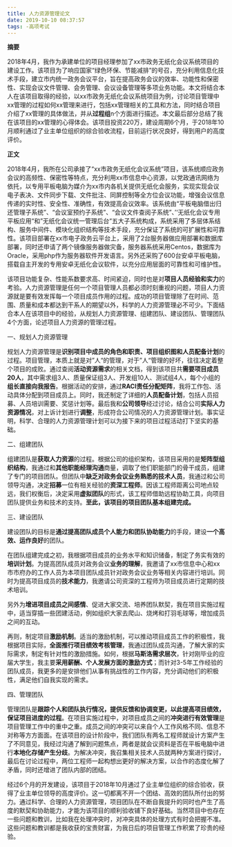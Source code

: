 ```yaml
---
title: 人力资源管理论文
date: 2019-10-10 08:37:57
tags: -高项考试
---
```


**摘要**

2018年4月，我作为承建单位的项目经理参加了xx市政务无纸化会议系统项目的建设工作。该项目为了响应国家“绿色环保、节能减排”的号召，充分利用信息化技术手段，建立市内统一政务会议平台，旨在提高政务会议的效率、功能性和保密性、实现会议文件管理、会务管理、会议设备管理等多项业务功能。本文将结合本人在该项目取得的经验，以xx市政务无纸化会议系统项目为例，讨论项目管理中xx管理的过程如何xx管理来进行，包括xx管理相关的工具和方法，同时结合项目介绍了xx管理的具体做法，并从**过程组**n个方面进行描述。本文最后部分总结了我在该项目的xx管理的心得体会。该项目投资220万，建设周期6个月，于2018年10月顺利通过了业主单位组织的综合验收流程，目前运行状况良好，得到用户的高度评价。

<!---more--->

**正文**

2018年4月，我所在公司承接了“xx市政务无纸化会议系统”项目，该系统顺应政务会议的高频性、保密性等特点，充分利用xx市信息中心资源，以党政通讯网络为依托，以专用平板电脑为媒介为xx市内各机关提供无纸化会服务，实现实现会议电子表决、文件同步下载、文件批注、同屏控制等全方位会议功能，增强会议信息传递的实时性、安全性、准确性，有效提高会议效率。该系统由“平板电脑借出归还管理子系统”、“会议室预约子系统”、“会议文件查阅子系统”、’‘无纸化会议专用平板应用“和”无纸化会议统一管理后台“五大子系统构成，系统采用了多层体系结构、服务中间件、模块化组织结构等技术手段，充分保证了系统的可扩展性和可靠性。该项目部署在xx市电子政务云平台上，采用了2台服务器做应用部署和数据库部署，同时还申请了两个镜像服务器做灾备，服务器系统采用Centos，数据库为Oracle，采用php作为服务器软件开发语言。另外还采购了600台安卓平板电脑，搭载自主开发的专用安卓无纸化会议软件，以充分应用层面的可靠性和可维护性。

该项目功能复杂、性能系数要求高、时间紧迫，同时也是对**项目人员经验和实力**的考验。人力资源管理是任何一个项目管理人员都必须时刻重视的问题，项目人力资源就是要有效发挥每一个项目成员作用的过程。成功的项目管理除了在时间、范围、质量和成本都达到干系人的期望以外，科学的人力资源管理必不可少。下面结合本人在该项目中的经验，从规划人力资源管理、组建团队、建设团队、管理团队4个方面，论述项目人力资源的管理过程。

一、规划人力资源管理

规划人力资源管理是**识别项目中成员的角色和职责、项目组织图和人员配备计划**的过程。项目管理，本质上就是对”人“的管理，对于”人“管理的好坏，往往决定着整个项目的成败。通过查阅**活动资源需求**的相关文档，得到该项目共**需要项目成员20人**，其中需求组3人、质量保证组3人、开发组10人、测试组4人，每个小组的**组长直接向我报告**。根据活动的安排，通过**RACI责任分配矩阵**，我将工作包、活动具体分配到项目成员上。同时，我还制定了详细的**人员配备计划**，包括人员招募、人员培训需要、奖惩计划等。最后我和**公司领导**经过讨论，结合公司**实际人力资源情况**，对上诉计划进行**调整**，形成符合公司情况的人力资源管理计划。事实证明，科学、合理的人力资源管理计划可以为接下来的项目过程活动打下坚实的基础。

二、组建团队

组建团队是**获取人力资源**的过程。根据公司的组织架构，该项目采用的是**矩阵型组织结构**，我通过和**其他职能经理沟通**商量，调取了他们职能部门的骨干成员，组建了专门的项目团队。但团队中**缺乏对政务会议业务熟悉的技术人员**，我通过和公司领导沟通，决定**招募**一位有相关经验的**资深工程师**。因该工程师距离公司地点较远，我们权衡后，决定采用**虚拟团队**的形式，该工程师借助远程协助工具，向项目团队提供业务和技术的支持。**至此，该项目的项目团队基本组建完成。**

三、建设团队

建设团队的目标是**通过提高团队成员个人能力和团队协助能力**的手段，建设**一个高效、运作良好**的团队。

在团队组建完成之初，我根据项目成员的业务水平和知识储备，制定了务实有效的**培训计划**。为提高团队成员对政务会议**业务的理解**，我邀请了xx市信息中心和xx市市府办的工作人员为本项目团队成员针对政务会议业务等相关内容进行培训。同时为提高项目成员的**技术能力**，我邀请公司资深的工程师为项目成员进行定期的技术培训。

另外为**增进项目成员之间感情**、促进大家交流、培养团队默契，我在项目实施过程中，适当穿插一些团建活动，例如组织大家去爬山、烧烤和打羽毛球等，增加成员之间的互动。

再则，制定项目**激励机制**。适当的激励机制，可以推动项目成员工作的积极性，我根据项目实际，**全面推行项目绩效考核管理**，我通过团队成员沟通，了解大家的实际需求，制定有针对性的激励措施。如何，根据**马斯洛需求层次**，针对刚毕业的应届大学生，我主要**采用薪酬、个人发展方面的激励方式**；而针对3-5年工作经验的团队成员，我更多的是安排他们从事有挑战性的工作内容，充分调动他们的积极性，满足他们自我实现的需求。

四、管理团队

管理团队是**跟踪个人和团队执行情况，提供反馈和协调变更，以此提高项目绩效，保证项目进度的过程**。在项目实施过程中，对项目成员之间的**冲突进行有效管理**是项目管理工作中的重中之重。成员之间的冲突可以来自个人工作风格不同、信息不对称等方方面面。在该项目的设计阶段中，我们团队有两名工程师就设计方案产生了不同意见，我经过沟通了解到问题焦点，两者是就会议资料是否在平板电脑中进行**本地化存储产生分歧**。为解决冲突，我召集相关技术人员就两种方案进行探讨，最后在讨论过程中，两位工程师一起构想出更好的解决方案，以合作的态度化解了矛盾，同时还增进了团队内部的团结。

经过6个月的开发建设，该项目于2018年10月通过了业主单位组织的综合验收，获得了业主单位领导的高度评价。这一切都离不开一个团结、高效的团队所付出的努力。通过科学、合理的人力资源管理，项目团队在不断自我提升的同时也产生了高度的默契和协助能力，才能为该项目的顺利验收铺下良好基础。当然项目中也存在一些问题和教训，比如我在处理冲突时，对冲突具体的处理方式有时会把握不准。这些问题和教训都是我收获的宝贵财富，为我日后的项目管理工作积累了珍贵的经验。